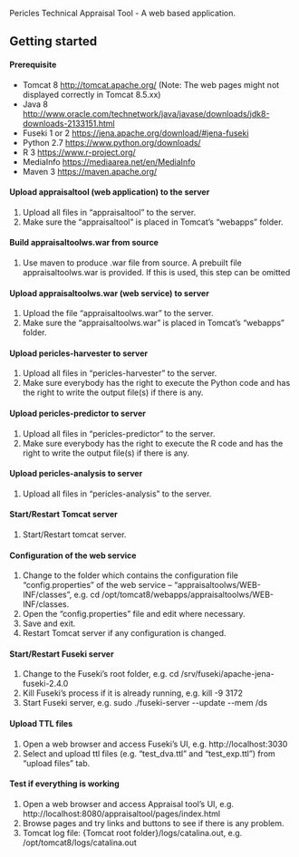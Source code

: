 Pericles Technical Appraisal Tool - A web based application.

## Getting started

#### Prerequisite
* Tomcat 8 http://tomcat.apache.org/ (Note: The web pages might not displayed correctly in Tomcat 8.5.xx)
* Java 8 http://www.oracle.com/technetwork/java/javase/downloads/jdk8-downloads-2133151.html
* Fuseki 1 or 2 https://jena.apache.org/download/#jena-fuseki
* Python 2.7 https://www.python.org/downloads/
* R 3 https://www.r-project.org/
* MediaInfo https://mediaarea.net/en/MediaInfo
* Maven 3 https://maven.apache.org/

#### Upload appraisaltool (web application) to the server
1. Upload all files in “appraisaltool” to the server.
2. Make sure the “appraisaltool” is placed in Tomcat’s “webapps” folder.

#### Build appraisaltoolws.war from source
1. Use maven to produce .war file from source. A prebuilt file appraisaltoolws.war is provided. If this is used, this step can be omitted

#### Upload appraisaltoolws.war (web service) to server
1. Upload the file “appraisaltoolws.war” to the server.
2. Make sure the “appraisaltoolws.war” is placed in Tomcat’s “webapps” folder.
 
#### Upload pericles-harvester to server
1. Upload all files in “pericles-harvester” to the server.
2. Make sure everybody has the right to execute the Python code and has the right to write the output file(s) if there is any.

#### Upload pericles-predictor to server
1. Upload all files in “pericles-predictor” to the server.
1. Make sure everybody has the right to execute the R code and has the right to write the output file(s) if there is any.

#### Upload pericles-analysis to server
1. Upload all files in “pericles-analysis” to the server.

#### Start/Restart Tomcat server
1. Start/Restart tomcat server.

#### Configuration of the web service
1. Change to the folder which contains the configuration file “config.properties” of the web service – “appraisaltoolws/WEB-INF/classes”, e.g. cd /opt/tomcat8/webapps/appraisaltoolws/WEB-INF/classes.
1. Open the “config.properties” file and edit where necessary.
1. Save and exit.
1. Restart Tomcat server if any configuration is changed.

#### Start/Restart Fuseki server
1. Change to the Fuseki’s root folder, e.g. cd /srv/fuseki/apache-jena-fuseki-2.4.0
1. Kill Fuseki’s process if it is already running, e.g. kill -9 3172
1. Start Fuseki server, e.g. sudo ./fuseki-server --update --mem /ds

#### Upload TTL files
1. Open a web browser and access Fuseki’s UI, e.g. http://localhost:3030
1. Select and upload ttl files (e.g. “test_dva.ttl” and “test_exp.ttl”) from “upload files” tab.

#### Test if everything is working
1. Open a web browser and access Appraisal tool’s UI, e.g. http://localhost:8080/appraisaltool/pages/index.html
1. Browse pages and try links and buttons to see if there is any problem.
1. Tomcat log file: {Tomcat root folder}/logs/catalina.out, e.g. /opt/tomcat8/logs/catalina.out

